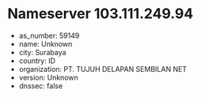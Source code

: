 # Nameserver 103.111.249.94

* as_number: 59149
* name: Unknown
* city: Surabaya
* country: ID
* organization: PT. TUJUH DELAPAN SEMBILAN NET
* version: Unknown
* dnssec: false
